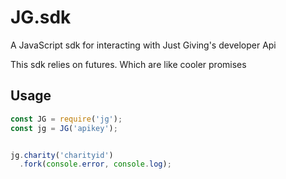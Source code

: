 # JG.sdk
A JavaScript sdk for interacting with Just Giving's developer Api

This sdk relies on futures. Which are like cooler promises

## Usage

```js
const JG = require('jg');
const jg = JG('apikey');


jg.charity('charityid')
  .fork(console.error, console.log);
```
